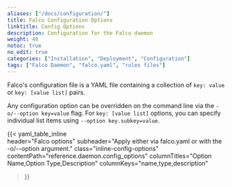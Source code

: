 ```yaml
---
aliases: ["/docs/configuration/"]
title: Falco Configuration Options
linktitle: Config Options
description: Configuration for the Falco daemon
weight: 40
notoc: true
no_edit: true
categories: ["Installation", "Deployment", "Configuration"]
tags: ["Falco Daemon", "falco.yaml", "rules files"]
---
```


Falco's configuration file is a YAML file containing a collection of `key: value` or `key: [value list]` pairs.

Any configuration option can be overridden on the command line via the `-o/--option key=value` flag. 
For `key: [value list]` options, you can specify individual list items using `--option key.subkey=value`.

{{< yaml_table_inline  
    header="Falco options"
    subheader="Apply either via falco.yaml or with the -o/--option argument."
    class="inline-config-options"
    contentPath="reference.daemon.config_options"
    columnTitles="Option Name,Option Type,Description"
    columnKeys="name,type,description"
>}}
